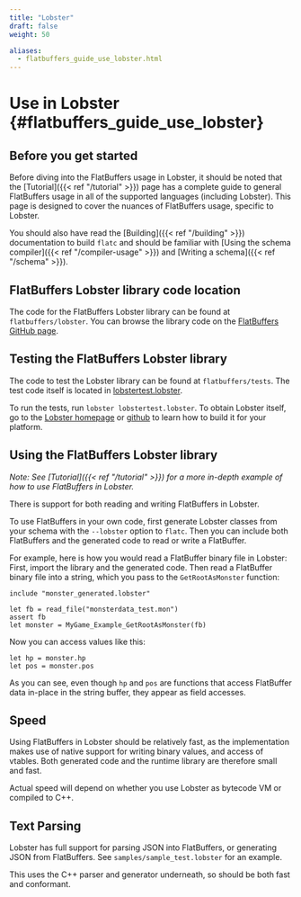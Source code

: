 ```yaml
---
title: "Lobster"
draft: false
weight: 50

aliases:
  - flatbuffers_guide_use_lobster.html
---
```


# Use in Lobster {#flatbuffers_guide_use_lobster}

## Before you get started

Before diving into the FlatBuffers usage in Lobster, it should be noted that the
[Tutorial]({{< ref "/tutorial" >}}) page has a complete guide to general
FlatBuffers usage in all of the supported languages (including Lobster). This
page is designed to cover the nuances of FlatBuffers usage, specific to Lobster.

You should also have read the [Building]({{< ref "/building" >}}) documentation
to build `flatc` and should be familiar with [Using the schema
compiler]({{< ref "/compiler-usage" >}}) and [Writing a
schema]({{< ref "/schema" >}}).

## FlatBuffers Lobster library code location

The code for the FlatBuffers Lobster library can be found at
`flatbuffers/lobster`. You can browse the library code on the
[FlatBuffers GitHub page](https://github.com/google/flatbuffers/tree/master/lobster).

## Testing the FlatBuffers Lobster library

The code to test the Lobster library can be found at `flatbuffers/tests`. The
test code itself is located in
[lobstertest.lobster](https://github.com/google/flatbuffers/blob/master/tests/lobstertest.lobster).

To run the tests, run `lobster lobstertest.lobster`. To obtain Lobster itself,
go to the [Lobster homepage](http://strlen.com/lobster) or
[github](https://github.com/aardappel/lobster) to learn how to build it for your
platform.

## Using the FlatBuffers Lobster library

_Note: See [Tutorial]({{< ref "/tutorial" >}}) for a more in-depth example of
how to use FlatBuffers in Lobster._

There is support for both reading and writing FlatBuffers in Lobster.

To use FlatBuffers in your own code, first generate Lobster classes from your
schema with the `--lobster` option to `flatc`. Then you can include both
FlatBuffers and the generated code to read or write a FlatBuffer.

For example, here is how you would read a FlatBuffer binary file in Lobster:
First, import the library and the generated code. Then read a FlatBuffer binary
file into a string, which you pass to the `GetRootAsMonster` function:

```lobster
include "monster_generated.lobster"

let fb = read_file("monsterdata_test.mon")
assert fb
let monster = MyGame_Example_GetRootAsMonster(fb)
```

Now you can access values like this:

```lobster
let hp = monster.hp
let pos = monster.pos
```

As you can see, even though `hp` and `pos` are functions that access FlatBuffer
data in-place in the string buffer, they appear as field accesses.

## Speed

Using FlatBuffers in Lobster should be relatively fast, as the implementation
makes use of native support for writing binary values, and access of vtables.
Both generated code and the runtime library are therefore small and fast.

Actual speed will depend on whether you use Lobster as bytecode VM or compiled
to C++.

## Text Parsing

Lobster has full support for parsing JSON into FlatBuffers, or generating JSON
from FlatBuffers. See `samples/sample_test.lobster` for an example.

This uses the C++ parser and generator underneath, so should be both fast and
conformant.
